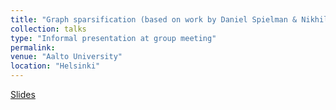 ```yaml
---
title: "Graph sparsification (based on work by Daniel Spielman & Nikhil Srivastava)."
collection: talks
type: "Informal presentation at group meeting"
permalink: 
venue: "Aalto University"
location: "Helsinki"
---
```


[Slides](/files/sparsification.pdf)
